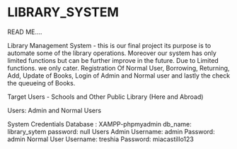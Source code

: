 # LIBRARY_SYSTEM
READ ME....

Library Management System - this is our final project its purpose is to automate some of the library operations. Moreover our system has only limited functions but can be further improve in the future. Due to Limited functions. we only cater. Registration Of Normal User, Borrowing, Returning, Add, Update of Books, Login of Admin and Normal user and lastly the check the queueing of Books. 

Target Users - Schools and Other Public Library (Here and Abroad)

Users: Admin and Normal Users

System Credentials
	Database : XAMPP-phpmyadmin
		db_name: library_sytem
		password: null
	Users
		Admin 
			Username: admin
			Password: admin
		Normal User
			Username: treshia
			Password: miacastillo123

